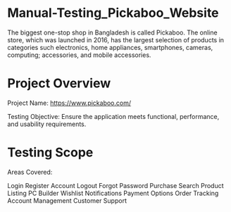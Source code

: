 # Manual-Testing_Pickaboo_Website
The biggest one-stop shop in Bangladesh is called Pickaboo. The online store, which was launched in 2016, has the largest selection of products in categories such electronics, home appliances, smartphones, cameras, computing; accessories, and mobile accessories.

# Project Overview
Project Name: https://www.pickaboo.com/

Testing Objective: Ensure the application meets functional, performance, and usability requirements.

# Testing Scope

Areas Covered:

Login
Register Account
Logout
Forgot Password
Purchase
Search
Product Listing
PC Builder
Wishlist
Notifications
Payment Options
Order Tracking
Account Management
Customer Support
